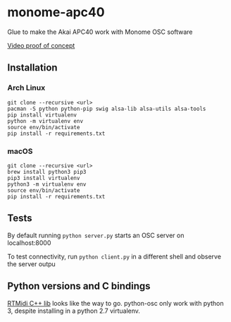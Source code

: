 # monome-apc40
Glue to make the Akai APC40 work with Monome OSC software

[Video proof of concept](https://youtu.be/bNDq6Z38rRI)

## Installation

### Arch Linux

```
git clone --recursive <url>
pacman -S python python-pip swig alsa-lib alsa-utils alsa-tools
pip install virtualenv
python -m virtualenv env
source env/bin/activate
pip install -r requirements.txt
```

### macOS

```
git clone --recursive <url>
brew install python3 pip3
pip3 install virtualenv
python3 -m virtualenv env
source env/bin/activate
pip install -r requirements.txt
```

## Tests

By default running `python server.py` starts an OSC server on
localhost:8000

To test connectivity, run `python client.py` in a different shell and
observe the server outpu

## Python versions and C bindings

[RTMidi C++ lib](http://www.music.mcgill.ca/~gary/rtmidi/) looks like the way to go.
python-osc only work with python 3, despite installing in a python 2.7 virtualenv.
